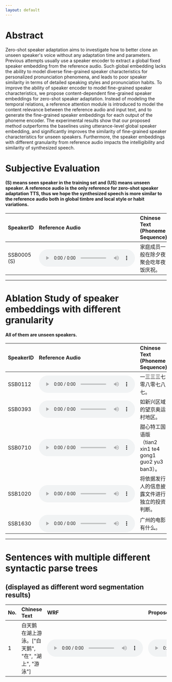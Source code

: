 ```yaml
---
layout: default
---
```

# Abstract

Zero-shot speaker adaptation aims to investigate how to better clone an unseen speaker's voice without any adaptation time and parameters. Previous attempts usually use a speaker encoder to extract a global fixed speaker embedding from the reference audio. Such global embedding lacks the ability to model diverse fine-grained speaker characteristics for personalized pronunciation phenomena, and leads to poor speaker similarity in terms of detailed speaking styles and pronunciation habits. To improve the ability of speaker encoder to model fine-grained speaker characteristics, we propose content-dependent fine-grained speaker embeddings for zero-shot speaker adaptation. Instead of modeling the temporal relations, a reference attention module is introduced to model the content relevance between the reference audio and input text, and to generate the fine-grained speaker embeddings for each output of the phoneme encoder. The experimental results show that our proposed method outperforms the baselines using utterance-level global speaker embedding, and significantly improves the similarity of fine-grained speaker characteristics for unseen speakers. Furthermore, the speaker embeddings with different granularity from reference audio impacts the intelligibility and similarity of synthesized speech.

# Subjective Evaluation
#### (S) means seen speaker in the training set and (US) means unseen speaker. A reference audio is the only reference for zero-shot speaker adaptation TTS, thus we hope the synthesized speech is more similar to the reference audio both in global timbre and local style or habit variations. 
| SpeakerID | Reference Audio | Chinese Text (Phoneme Sequence) | GSE | CLS | CDFSE |
| :---- | :---- | :---- | :---- | :---- | :---- |
| SSB0005 (S) | <audio controls><source src="./wavs/reference/SSB00050001.wav" type="audio/wav">Your browser does not support the audio element.</audio> | 家庭成员一般在除夕夜聚会吃年夜饭庆祝。 | <audio controls><source src="./wavs/gst/SSB00050001.wav" type="audio/wav">Your browser does not support the audio element.</audio> | <audio controls><source src="./wavs/cls/SSB00050001.wav" type="audio/wav">Your browser does not support the audio element.</audio> | <audio controls><source src="./wavs/cdfse-16/SSB00050001.wav" type="audio/wav">Your browser does not support the audio element.</audio> |



* * *


# Ablation Study of speaker embeddings with different granularity 
#### All of them are unseen speakers.

| SpeakerID | Reference Audio | Chinese Text (Phoneme Sequence) | CDFSE-1 | CDFSE-4 | CDFSE-16 | CDFSE-64 |
| :---- | :---- | :---- | :---- | :---- | :---- | :---- |
| SSB0112 | <audio controls><source src="./wavs/reference/SSB01120001.wav" type="audio/wav">Your browser does not support the audio element.</audio> | 一三三三七零八零七八七。 | <audio controls><source src="./wavs/cdfse-1/SSB01120002.wav" type="audio/wav">Your browser does not support the audio element.</audio> | <audio controls><source src="./wavs/cdfse-4/SSB01120002.wav" type="audio/wav">Your browser does not support the audio element.</audio> | <audio controls><source src="./wavs/cdfse-16/SSB01120002.wav" type="audio/wav">Your browser does not support the audio element.</audio> | <audio controls><source src="./wavs/cdfse-64/SSB01120002.wav" type="audio/wav">Your browser does not support the audio element.</audio> |
| SSB0393 | <audio controls><source src="./wavs/reference/SSB03930001.wav" type="audio/wav">Your browser does not support the audio element.</audio> | 如新兴区域的望京奥运村地区。 | <audio controls><source src="./wavs/cdfse-1/SSB03930005.wav" type="audio/wav">Your browser does not support the audio element.</audio> | <audio controls><source src="./wavs/cdfse-4/SSB03930005.wav" type="audio/wav">Your browser does not support the audio element.</audio> | <audio controls><source src="./wavs/cdfse-16/SSB013930005.wav" type="audio/wav">Your browser does not support the audio element.</audio> | <audio controls><source src="./wavs/cdfse-64/SSB03930005.wav" type="audio/wav">Your browser does not support the audio element.</audio> |
| SSB0710 | <audio controls><source src="./wavs/reference/SSB07100001.wav" type="audio/wav">Your browser does not support the audio element.</audio> | 甜心特工国语版（tian2 xin1 te4 gong1 guo2 yu3 ban3）。 | <audio controls><source src="./wavs/cdfse-1/SSB07100001.wav" type="audio/wav">Your browser does not support the audio element.</audio> | <audio controls><source src="./wavs/cdfse-4/SSB07100001.wav" type="audio/wav">Your browser does not support the audio element.</audio> | <audio controls><source src="./wavs/cdfse-16/SSB07100001.wav" type="audio/wav">Your browser does not support the audio element.</audio> | <audio controls><source src="./wavs/cdfse-64/SSB07100001.wav" type="audio/wav">Your browser does not support the audio element.</audio> |
| SSB1020 | <audio controls><source src="./wavs/reference/SSB10200001.wav" type="audio/wav">Your browser does not support the audio element.</audio> | 将依据发行人的信息披露文件进行独立的投资判断。 | <audio controls><source src="./wavs/cdfse-1/SSB10200009.wav" type="audio/wav">Your browser does not support the audio element.</audio> | <audio controls><source src="./wavs/cdfse-4/SSB10200009.wav" type="audio/wav">Your browser does not support the audio element.</audio> | <audio controls><source src="./wavs/cdfse-16/SSB010200009.wav" type="audio/wav">Your browser does not support the audio element.</audio> | <audio controls><source src="./wavs/cdfse-64/SSB10200009.wav" type="audio/wav">Your browser does not support the audio element.</audio> |
| SSB1630 | <audio controls><source src="./wavs/reference/SSB16300375.wav" type="audio/wav">Your browser does not support the audio element.</audio> | 广州的电影有什么。 | <audio controls><source src="./wavs/cdfse-1/SSB16300008.wav" type="audio/wav">Your browser does not support the audio element.</audio> | <audio controls><source src="./wavs/cdfse-4/SSB16300008.wav" type="audio/wav">Your browser does not support the audio element.</audio> | <audio controls><source src="./wavs/cdfse-16/SSB016300008.wav" type="audio/wav">Your browser does not support the audio element.</audio> | <audio controls><source src="./wavs/cdfse-64/SSB16300008.wav" type="audio/wav">Your browser does not support the audio element.</audio> |

* * *


# Sentences with multiple different syntactic parse trees 
## (displayed as different word segmentation results)


| No. | Chinese Text | WRF | Proposed |
| :---- | :---- | :---- | :---- |
| 1 | 白天鹅 在湖上游泳。["白天鹅", "在", "湖上", "游泳"] | <audio controls><source src="./wavs/wrf/wav-batch_59_sentence_0-linear.wav" type="audio/wav">Your browser does not support the audio element.</audio> | <audio controls><source src="./wavs/bnm/wav-batch_59_sentence_0-linear.wav" type="audio/wav">Your browser does not support the audio element.</audio> |

